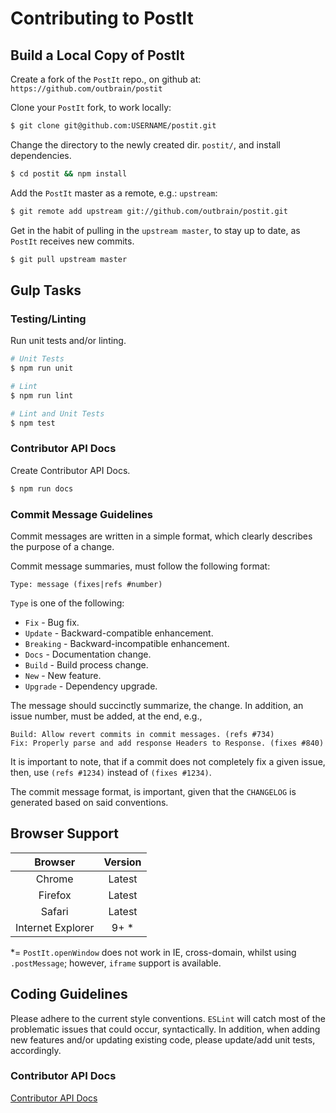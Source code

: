 # Contributing to PostIt

## Build a Local Copy of PostIt

Create a fork of the `PostIt` repo., on github at: `https://github.com/outbrain/postit`

Clone your `PostIt` fork, to work locally:

```bash
$ git clone git@github.com:USERNAME/postit.git
```

Change the directory to the newly created dir. `postit/`, and install dependencies.

```bash
$ cd postit && npm install
```

Add the `PostIt` master as a remote, e.g.: `upstream`:

```bash
$ git remote add upstream git://github.com/outbrain/postit.git
```

Get in the habit of pulling in the `upstream master`, to stay up to date, as `PostIt` receives new commits.

```bash
$ git pull upstream master
```

## Gulp Tasks

### Testing/Linting

Run unit tests and/or linting.

```bash
# Unit Tests
$ npm run unit

# Lint
$ npm run lint

# Lint and Unit Tests
$ npm test
```

### Contributor API Docs

Create Contributor API Docs.

```bash
$ npm run docs
```

### Commit Message Guidelines

Commit messages are written in a simple format, which clearly describes the purpose of a change.

Commit message summaries, must follow the following format:

```
Type: message (fixes|refs #number)
```

`Type` is one of the following:

* `Fix` - Bug fix.
* `Update` - Backward-compatible enhancement.
* `Breaking` - Backward-incompatible enhancement.
* `Docs` - Documentation change.
* `Build` - Build process change.
* `New` - New feature.
* `Upgrade` - Dependency upgrade.

The message should succinctly summarize, the change. In addition, an issue number, must be added, at the end, e.g.,

```
Build: Allow revert commits in commit messages. (refs #734)
Fix: Properly parse and add response Headers to Response. (fixes #840)
```

It is important to note, that if a commit does not completely fix a given issue, then, use `(refs #1234)` instead of `(fixes #1234)`.

The commit message format, is important, given that the `CHANGELOG` is generated based on said conventions.

## Browser Support

|      Browser      | Version |
|:-----------------:|:-------:|
| Chrome            | Latest  |
| Firefox           | Latest  |
| Safari            | Latest  |
| Internet Explorer | 9+ *    |

*= `PostIt.openWindow` does not work in IE, cross-domain, whilst using `.postMessage`; however, `iframe` support is available.

## Coding Guidelines

Please adhere to the current style conventions. `ESLint` will catch most of the problematic issues that could occur, syntactically. In addition, when adding new features and/or updating existing code, please update/add unit tests, accordingly.

### Contributor API Docs

[Contributor API Docs](docs)
